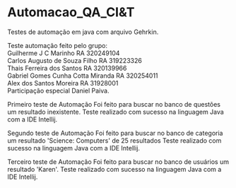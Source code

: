 # Automacao_QA_CI&T
Testes de automação em java com arquivo Gehrkin.  

Teste automação feito pelo grupo:  
Guilherme J C Marinho RA 320249104  
Carlos Augusto de Souza Filho RA 319223326  
Thais Ferreira dos Santos RA 320139966  
Gabriel Gomes Cunha Cotta Miranda RA 320254011  
Alex dos Santos Moreira RA 31928001  
Participação especial Daniel Paiva.  

Primeiro teste de Automação
Foi feito para buscar no banco de questões um resultado inexistente.
Teste realizado com sucesso na linguagem Java com a IDE Intellij.

Segundo teste de Automação
Foi feito para buscar no banco de categoria um resultado 'Science: Computers' de 25 resultados
Teste realizado com sucesso na linguagem Java com a IDE Intellij.

Terceiro teste de Automação
Foi feito para buscar no banco de usuários um resultado 'Karen'.
Teste realizado com sucesso na linguagem Java com a IDE Intellij.
